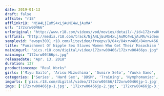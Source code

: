 ```yaml
---
date: 2019-01-13
draft: false
affsite: "r18"
afflinkr18: "NjA4LjEuMS4xLjAuMC4wLjAuMA"
url: "172xrw00466"
urloriginal: "http://www.r18.com/videos/vod/movies/detail/-/id=172xrw00466"
urlfinal: "http://media.r18.com/track/NjA4LjEuMS4xLjAuMC4wLjAuMA/videos/vod/movies/detail/-/id=172xrw00466"
samplevid: "awspv3001.r18.com/litevideo/freepv/8/84x/84xrw466/84xrw466_dmb_w.mp4"
title: "Punishment Of Nipple Sex Slaves Women Who Get Their Masochism Tits Blossomed Into Nipple Orgasmic Ecstasy"
mainimgurl: "pics.r18.com/digital/video/172xrw00466/172xrw00466ps.jpg"
mainimgs: "172xrw00466ps.jpg"
releasedate: "Apr. 13, 2018"
duration: 137
productioncomp: "Real Works"
girls: ['Miyu Saito', 'Arisu Mizushima', 'Sumire Seto', 'Yuuka Sano', 'Karen Tachibana']
categories: ['Series', 'Hard Sex', 'BDSM', 'Training', 'Nymphomaniac', 'Bondage', 'Hi-Def']
imgurls: ['pics.r18.com/digital/video/172xrw00466/172xrw00466jp-1.jpg', 'pics.r18.com/digital/video/172xrw00466/172xrw00466jp-2.jpg', 'pics.r18.com/digital/video/172xrw00466/172xrw00466jp-3.jpg', 'pics.r18.com/digital/video/172xrw00466/172xrw00466jp-4.jpg', 'pics.r18.com/digital/video/172xrw00466/172xrw00466jp-5.jpg', 'pics.r18.com/digital/video/172xrw00466/172xrw00466jp-6.jpg', 'pics.r18.com/digital/video/172xrw00466/172xrw00466jp-7.jpg', 'pics.r18.com/digital/video/172xrw00466/172xrw00466jp-8.jpg', 'pics.r18.com/digital/video/172xrw00466/172xrw00466jp-9.jpg', 'pics.r18.com/digital/video/172xrw00466/172xrw00466jp-10.jpg', 'pics.r18.com/digital/video/172xrw00466/172xrw00466jp-11.jpg', 'pics.r18.com/digital/video/172xrw00466/172xrw00466jp-12.jpg', 'pics.r18.com/digital/video/172xrw00466/172xrw00466jp-13.jpg', 'pics.r18.com/digital/video/172xrw00466/172xrw00466jp-14.jpg', 'pics.r18.com/digital/video/172xrw00466/172xrw00466jp-15.jpg', 'pics.r18.com/digital/video/172xrw00466/172xrw00466jp-16.jpg', 'pics.r18.com/digital/video/172xrw00466/172xrw00466jp-17.jpg', 'pics.r18.com/digital/video/172xrw00466/172xrw00466jp-18.jpg', 'pics.r18.com/digital/video/172xrw00466/172xrw00466jp-19.jpg', 'pics.r18.com/digital/video/172xrw00466/172xrw00466jp-20.jpg']
imgs: ['172xrw00466jp-1.jpg', '172xrw00466jp-2.jpg', '172xrw00466jp-3.jpg', '172xrw00466jp-4.jpg', '172xrw00466jp-5.jpg', '172xrw00466jp-6.jpg', '172xrw00466jp-7.jpg', '172xrw00466jp-8.jpg', '172xrw00466jp-9.jpg', '172xrw00466jp-10.jpg', '172xrw00466jp-11.jpg', '172xrw00466jp-12.jpg', '172xrw00466jp-13.jpg', '172xrw00466jp-14.jpg', '172xrw00466jp-15.jpg', '172xrw00466jp-16.jpg', '172xrw00466jp-17.jpg', '172xrw00466jp-18.jpg', '172xrw00466jp-19.jpg', '172xrw00466jp-20.jpg']
---
```

